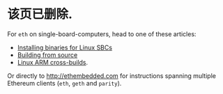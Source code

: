# 该页已删除.

For `eth` on single-board-computers, head to one of these articles:

- [Installing binaries for Linux SBCs][1]
- [Building from source][2]
- [Linux ARM cross-builds][3].

Or directly to http://ethembedded.com for instructions spanning multiple Ethereum clients (`eth`, `geth` and `parity`).


[1]: http://www.ethdocs.org/en/latest/ethereum-clients/cpp-ethereum/installing-binaries/linux-sbcs.html
[2]: http://www.ethdocs.org/en/latest/ethereum-clients/cpp-ethereum/building-from-source/index.html#building-from-source
[3]: http://www.ethdocs.org/en/latest/ethereum-clients/cpp-ethereum/building-from-source/linux-arm.html